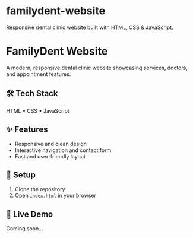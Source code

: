 # familydent-website
Responsive dental clinic website built with HTML, CSS &amp; JavaScript.

# FamilyDent Website
A modern, responsive dental clinic website showcasing services, doctors, and appointment features.

## 🛠️ Tech Stack
HTML • CSS • JavaScript

## ✨ Features
- Responsive and clean design  
- Interactive navigation and contact form  
- Fast and user-friendly layout  

## 🚀 Setup
1. Clone the repository  
2. Open `index.html` in your browser

## 🔗 Live Demo
Coming soon...
